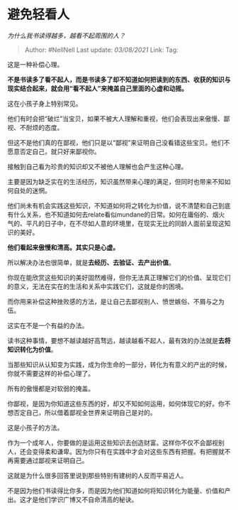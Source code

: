 # 避免轻看人
*为什么我书读得越多，越看不起周围的人？*

> Author: #NellNell 
> Last update: *03/08/2021* 
> Link:
> Tag: 
  
这是一种补偿心理。

**不是书读多了看不起人，而是书读多了却不知道如何把读到的东西、收获的知识与现实结合起来，就会用“看不起人”来掩盖自己里面的心虚和动摇。**

这在小孩子身上特别常见。

他们有时会把“破烂”当宝贝，如果不被大人理解和重视，他们会表现出来傲慢、鄙视、不耐烦的态度。

但这不是他们真的在鄙视，他们只是以“鄙视”来证明自己没看错这些宝贝。他们不愿意否定自己，就只好来鄙视你。

接触到自己看为珍贵的知识却又不被他人理解也会产生这种心理。

主要是因为缺乏实在的生活经历，知识虽然带来心理的满足，但同时也带来不知如何自处的迷惘。

他们尚未有机会实践这些知识，不知道如何将之转化为价值，说不清楚和自己到底有什么关系，也不知道如何去relate看似mundane的日常。如何在庸俗的、烟火气的、平凡的日子中，在不尽如人意的环境里，在现实无比的同龄人面前呈现这知识的美好。

**他们看起来傲慢和清高。其实只是心虚。**

所以解决办法也很简单，就是**去经历、去验证、去产出价值**。

你现在能欣赏这些知识的美好固然难得，但你无法真正理解它们的价值、呈现它们的意义，无法在实在的生活和关系中实践它们，这就是你的困境。

而你用来补偿这种挫败感的方法，是让自己去鄙视别人、愤世嫉俗、不屑与之为伍。

这实在不是一个有益的办法。

读书这种事情，要想不越读越好高骛远，越读越看不起人，最有效的办法就是**去将知识转化为价值**。

当那些知识从认知变为实践，成为你生命的一部分，转化为有意义的产出的时候，你就不需要这样的补偿心理了。

所有的傲慢都是对软弱的掩盖。

你鄙视，是因为你知道这些东西的好，却又不知如何运用，如何体现它的好。你不想否定自己，所以借着鄙视全世界来证明自己是对的。

这是小孩子的方法。

作为一个成年人，你要做的是运用这些知识去创造财富。这样你不仅不会鄙视别人，还会变得柔和谦卑。因为你只有在实践中才会对这些东西有把握。有把握就不再需要通过鄙视来证明自己。

这就是为什么很多回答里说到那些特别有建树的人反而平易近人。

不是因为他们书读得比你多，而是因为他们知道如何将知识转化为能量、价值和产出。这才是他们学识广博又不自命清高的秘诀。